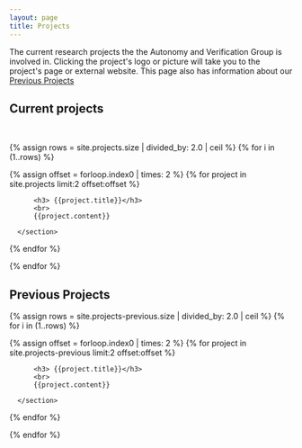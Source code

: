 ```yaml
---
layout: page
title: Projects
---
```


The current research projects the the Autonomy and Verification Group is involved in. Clicking the project's logo or picture will take you to the project's page or external website. This page also has information about our [Previous Projects](#previous-projects)

## Current projects
<br>

{% assign rows = site.projects.size | divided_by: 2.0 | ceil %}
{% for i in (1..rows) %}
<article class="row">
 {% assign offset = forloop.index0 | times: 2 %}
   {% for project in site.projects limit:2 offset:offset %}
      <section class="columns large-6">

          <h3> {{project.title}}</h3>
          <br>
          {{project.content}}

      </section>     
   {% endfor %}   
</article>
{% endfor %}




## Previous Projects

{% assign rows = site.projects-previous.size | divided_by: 2.0 | ceil %}
{% for i in (1..rows) %}
<article class="row">
 {% assign offset = forloop.index0 | times: 2 %}
   {% for project in site.projects-previous limit:2 offset:offset %}
      <section class="columns large-6">

          <h3> {{project.title}}</h3>
          <br>
          {{project.content}}

      </section>     
   {% endfor %}   
</article>
{% endfor %}

